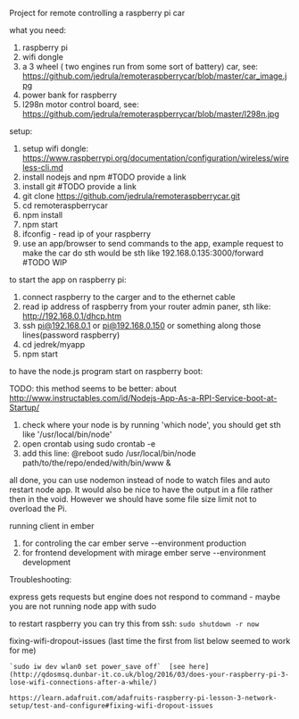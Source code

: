 Project for remote controlling a raspberry pi car

what you need:

1. raspberry pi
2. wifi dongle
3. a 3 wheel ( two engines run from some sort of battery) car, see: https://github.com/jedrula/remoteraspberrycar/blob/master/car_image.jpg
4. power bank for raspberry
5. l298n motor control board, see: https://github.com/jedrula/remoteraspberrycar/blob/master/l298n.jpg

setup:

1. setup wifi dongle: https://www.raspberrypi.org/documentation/configuration/wireless/wireless-cli.md
2. install nodejs and npm #TODO provide a link
3. install git #TODO provide a link
4. git clone https://github.com/jedrula/remoteraspberrycar.git
5. cd remoteraspberrycar
6. npm install
7. npm start
8. ifconfig - read ip of your raspberry
9. use an app/browser to send commands to the app, example request to make the car do sth would be sth like 192.168.0.135:3000/forward #TODO WIP

to start the app on raspberry pi:

1. connect raspberry to the carger and to the ethernet cable
2. read ip address of raspberry from your router admin paner, sth like: http://192.168.0.1/dhcp.htm
3. ssh pi@192.168.0.1 or pi@192.168.0.150 or something along those lines(password raspberry)
4. cd jedrek/myapp
5. npm start

to have the node.js program start on raspberry boot:

TODO: this method seems to be better: about http://www.instructables.com/id/Nodejs-App-As-a-RPI-Service-boot-at-Startup/

1. check where your node is by running 'which node', you should get sth like '/usr/local/bin/node'
2. open crontab using sudo crontab -e
3. add this line:
  @reboot sudo /usr/local/bin/node path/to/the/repo/ended/with/bin/www &

all done, you can use nodemon instead of node to watch files and auto restart node app. It would also be nice to have the output in a file rather then in the void. However we should have some file size limit not to overload the Pi.

running client in ember

1. for controling the car
  ember serve --environment production
2. for frontend development with mirage
  ember serve --environment development


Troubleshooting:

  express gets requests but engine does not respond to command - maybe you are not running node app with sudo

  to restart raspberry you can try this from ssh:
  `sudo shutdown -r now`

  fixing-wifi-dropout-issues  (last time the first from list below seemed to work for me)  
  
    `sudo iw dev wlan0 set power_save off`  [see here](http://qdosmsq.dunbar-it.co.uk/blog/2016/03/does-your-raspberry-pi-3-lose-wifi-connections-after-a-while/)  
    
    https://learn.adafruit.com/adafruits-raspberry-pi-lesson-3-network-setup/test-and-configure#fixing-wifi-dropout-issues
